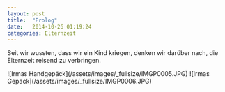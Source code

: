 ```yaml
---
layout: post
title:  "Prolog"
date:   2014-10-26 01:19:24
categories: Elternzeit
---
```

Seit wir wussten, dass wir ein Kind kriegen, denken wir darüber nach, die Elternzeit reisend zu verbringen.

<div class="carousel">
![Irmas Handgepäck](/assets/images/_fullsize/IMGP0005.JPG)
![Irmas Gepäck](/assets/images/_fullsize/IMGP0006.JPG)
</div>
